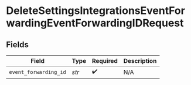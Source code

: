 # DeleteSettingsIntegrationsEventForwardingEventForwardingIDRequest


## Fields

| Field                 | Type                  | Required              | Description           |
| --------------------- | --------------------- | --------------------- | --------------------- |
| `event_forwarding_id` | *str*                 | :heavy_check_mark:    | N/A                   |